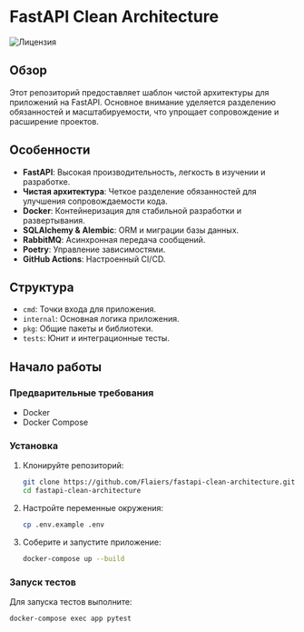 # FastAPI Clean Architecture

![Лицензия](https://img.shields.io/badge/license-Apache%202.0-blue.svg)

## Обзор

Этот репозиторий предоставляет шаблон чистой архитектуры для приложений на FastAPI. Основное внимание уделяется разделению обязанностей и масштабируемости, что упрощает сопровождение и расширение проектов.

## Особенности

- **FastAPI**: Высокая производительность, легкость в изучении и разработке.
- **Чистая архитектура**: Четкое разделение обязанностей для улучшения сопровождаемости кода.
- **Docker**: Контейнеризация для стабильной разработки и развертывания.
- **SQLAlchemy & Alembic**: ORM и миграции базы данных.
- **RabbitMQ**: Асинхронная передача сообщений.
- **Poetry**: Управление зависимостями.
- **GitHub Actions**: Настроенный CI/CD.

## Структура

- `cmd`: Точки входа для приложения.
- `internal`: Основная логика приложения.
- `pkg`: Общие пакеты и библиотеки.
- `tests`: Юнит и интеграционные тесты.

## Начало работы

### Предварительные требования

- Docker
- Docker Compose

### Установка

1. Клонируйте репозиторий:
    ```sh
    git clone https://github.com/Flaiers/fastapi-clean-architecture.git
    cd fastapi-clean-architecture
    ```

2. Настройте переменные окружения:
    ```sh
    cp .env.example .env
    ```

3. Соберите и запустите приложение:
    ```sh
    docker-compose up --build
    ```

### Запуск тестов

Для запуска тестов выполните:
```sh
docker-compose exec app pytest
```
